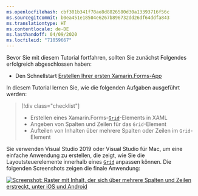 ```yaml
---
ms.openlocfilehash: cbf301b341f78ae8d8826580d30a13393716f56c
ms.sourcegitcommit: b0ea451e18504e6267b896732dd26df64ddfa843
ms.translationtype: HT
ms.contentlocale: de-DE
ms.lasthandoff: 04/09/2020
ms.locfileid: "71059667"
---
```

Bevor Sie mit diesem Tutorial fortfahren, sollten Sie zunächst Folgendes erfolgreich abgeschlossen haben:

- Den Schnellstart [Erstellen Ihrer ersten Xamarin.Forms-App](~/get-started/first-app/index.md)

In diesem Tutorial lernen Sie, wie die folgenden Aufgaben ausgeführt werden:

> [!div class="checklist"]
>
> - Erstellen eines Xamarin.Forms-[`Grid`](xref:Xamarin.Forms.Grid)-Elements in XAML
> - Angeben von Spalten und Zeilen für das `Grid`-Element
> - Aufteilen von Inhalten über mehrere Spalten oder Zeilen im `Grid`-Element

Sie verwenden Visual Studio 2019 oder Visual Studio für Mac, um eine einfache Anwendung zu erstellen, die zeigt, wie Sie die Layoutsteuerelemente innerhalb eines [`Grid`](xref:Xamarin.Forms.Grid) anpassen können. Die folgenden Screenshots zeigen die finale Anwendung:

[![Screenshot: Raster mit Inhalt, der sich über mehrere Spalten und Zeilen erstreckt, unter iOS und Android](../images/span-columns-rows.png "Raster mit Inhalt, der sich über mehrere Spalten und Zeilen erstreckt")](../images/span-columns-rows-large.png#lightbox "Raster mit Inhalt, der sich über mehrere Spalten und Zeilen erstreckt")
